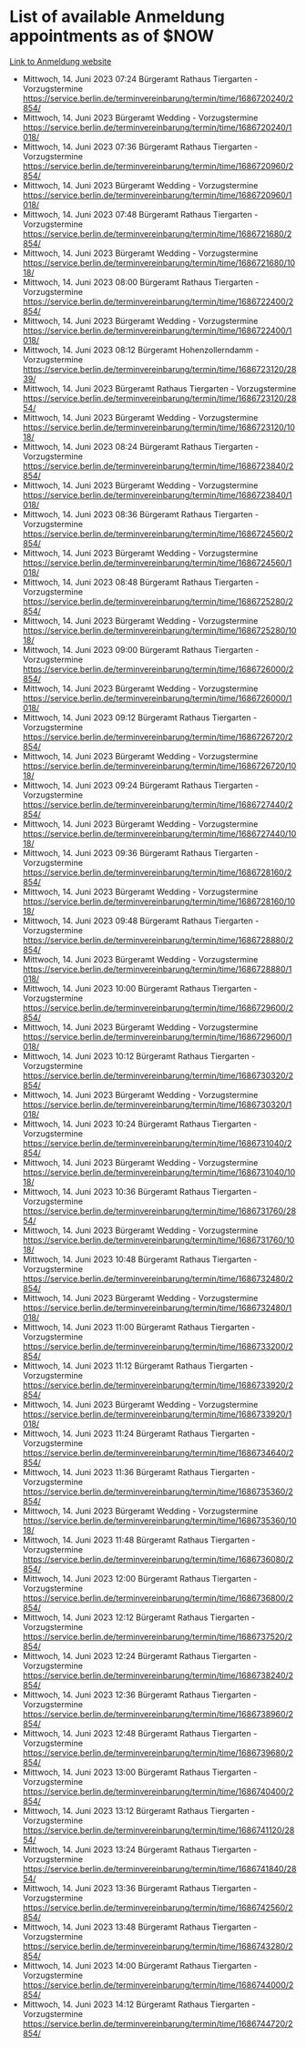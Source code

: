 # List of available Anmeldung appointments as of $NOW
[Link to Anmeldung website](https://service.berlin.de/terminvereinbarung/termin/tag.php?termin=1&anliegen[]=120686&dienstleisterlist=122210,122217,327316,122219,327312,122227,327314,122231,327346,122243,327348,122254,122252,329742,122260,329745,122262,329748,122271,327278,122273,327274,122277,327276,330436,122280,327294,122282,327290,122284,327292,122291,327270,122285,327266,122286,327264,122296,327268,150230,329760,122297,327286,122294,327284,122312,329763,122314,329775,122304,327330,122311,327334,122309,327332,317869,122281,327352,122279,329772,122283,122276,327324,122274,327326,122267,329766,122246,327318,122251,327320,122257,327322,122208,327298,122226,327300&herkunft=http%3A%2F%2Fservice.berlin.de%2Fdienstleistung%2F120686%2F)
- Mittwoch, 14. Juni 2023 07:24 Bürgeramt Rathaus Tiergarten - Vorzugstermine https://service.berlin.de/terminvereinbarung/termin/time/1686720240/2854/
- Mittwoch, 14. Juni 2023  Bürgeramt Wedding - Vorzugstermine https://service.berlin.de/terminvereinbarung/termin/time/1686720240/1018/
- Mittwoch, 14. Juni 2023 07:36 Bürgeramt Rathaus Tiergarten - Vorzugstermine https://service.berlin.de/terminvereinbarung/termin/time/1686720960/2854/
- Mittwoch, 14. Juni 2023  Bürgeramt Wedding - Vorzugstermine https://service.berlin.de/terminvereinbarung/termin/time/1686720960/1018/
- Mittwoch, 14. Juni 2023 07:48 Bürgeramt Rathaus Tiergarten - Vorzugstermine https://service.berlin.de/terminvereinbarung/termin/time/1686721680/2854/
- Mittwoch, 14. Juni 2023  Bürgeramt Wedding - Vorzugstermine https://service.berlin.de/terminvereinbarung/termin/time/1686721680/1018/
- Mittwoch, 14. Juni 2023 08:00 Bürgeramt Rathaus Tiergarten - Vorzugstermine https://service.berlin.de/terminvereinbarung/termin/time/1686722400/2854/
- Mittwoch, 14. Juni 2023  Bürgeramt Wedding - Vorzugstermine https://service.berlin.de/terminvereinbarung/termin/time/1686722400/1018/
- Mittwoch, 14. Juni 2023 08:12 Bürgeramt Hohenzollerndamm - Vorzugstermine https://service.berlin.de/terminvereinbarung/termin/time/1686723120/2839/
- Mittwoch, 14. Juni 2023  Bürgeramt Rathaus Tiergarten - Vorzugstermine https://service.berlin.de/terminvereinbarung/termin/time/1686723120/2854/
- Mittwoch, 14. Juni 2023  Bürgeramt Wedding - Vorzugstermine https://service.berlin.de/terminvereinbarung/termin/time/1686723120/1018/
- Mittwoch, 14. Juni 2023 08:24 Bürgeramt Rathaus Tiergarten - Vorzugstermine https://service.berlin.de/terminvereinbarung/termin/time/1686723840/2854/
- Mittwoch, 14. Juni 2023  Bürgeramt Wedding - Vorzugstermine https://service.berlin.de/terminvereinbarung/termin/time/1686723840/1018/
- Mittwoch, 14. Juni 2023 08:36 Bürgeramt Rathaus Tiergarten - Vorzugstermine https://service.berlin.de/terminvereinbarung/termin/time/1686724560/2854/
- Mittwoch, 14. Juni 2023  Bürgeramt Wedding - Vorzugstermine https://service.berlin.de/terminvereinbarung/termin/time/1686724560/1018/
- Mittwoch, 14. Juni 2023 08:48 Bürgeramt Rathaus Tiergarten - Vorzugstermine https://service.berlin.de/terminvereinbarung/termin/time/1686725280/2854/
- Mittwoch, 14. Juni 2023  Bürgeramt Wedding - Vorzugstermine https://service.berlin.de/terminvereinbarung/termin/time/1686725280/1018/
- Mittwoch, 14. Juni 2023 09:00 Bürgeramt Rathaus Tiergarten - Vorzugstermine https://service.berlin.de/terminvereinbarung/termin/time/1686726000/2854/
- Mittwoch, 14. Juni 2023  Bürgeramt Wedding - Vorzugstermine https://service.berlin.de/terminvereinbarung/termin/time/1686726000/1018/
- Mittwoch, 14. Juni 2023 09:12 Bürgeramt Rathaus Tiergarten - Vorzugstermine https://service.berlin.de/terminvereinbarung/termin/time/1686726720/2854/
- Mittwoch, 14. Juni 2023  Bürgeramt Wedding - Vorzugstermine https://service.berlin.de/terminvereinbarung/termin/time/1686726720/1018/
- Mittwoch, 14. Juni 2023 09:24 Bürgeramt Rathaus Tiergarten - Vorzugstermine https://service.berlin.de/terminvereinbarung/termin/time/1686727440/2854/
- Mittwoch, 14. Juni 2023  Bürgeramt Wedding - Vorzugstermine https://service.berlin.de/terminvereinbarung/termin/time/1686727440/1018/
- Mittwoch, 14. Juni 2023 09:36 Bürgeramt Rathaus Tiergarten - Vorzugstermine https://service.berlin.de/terminvereinbarung/termin/time/1686728160/2854/
- Mittwoch, 14. Juni 2023  Bürgeramt Wedding - Vorzugstermine https://service.berlin.de/terminvereinbarung/termin/time/1686728160/1018/
- Mittwoch, 14. Juni 2023 09:48 Bürgeramt Rathaus Tiergarten - Vorzugstermine https://service.berlin.de/terminvereinbarung/termin/time/1686728880/2854/
- Mittwoch, 14. Juni 2023  Bürgeramt Wedding - Vorzugstermine https://service.berlin.de/terminvereinbarung/termin/time/1686728880/1018/
- Mittwoch, 14. Juni 2023 10:00 Bürgeramt Rathaus Tiergarten - Vorzugstermine https://service.berlin.de/terminvereinbarung/termin/time/1686729600/2854/
- Mittwoch, 14. Juni 2023  Bürgeramt Wedding - Vorzugstermine https://service.berlin.de/terminvereinbarung/termin/time/1686729600/1018/
- Mittwoch, 14. Juni 2023 10:12 Bürgeramt Rathaus Tiergarten - Vorzugstermine https://service.berlin.de/terminvereinbarung/termin/time/1686730320/2854/
- Mittwoch, 14. Juni 2023  Bürgeramt Wedding - Vorzugstermine https://service.berlin.de/terminvereinbarung/termin/time/1686730320/1018/
- Mittwoch, 14. Juni 2023 10:24 Bürgeramt Rathaus Tiergarten - Vorzugstermine https://service.berlin.de/terminvereinbarung/termin/time/1686731040/2854/
- Mittwoch, 14. Juni 2023  Bürgeramt Wedding - Vorzugstermine https://service.berlin.de/terminvereinbarung/termin/time/1686731040/1018/
- Mittwoch, 14. Juni 2023 10:36 Bürgeramt Rathaus Tiergarten - Vorzugstermine https://service.berlin.de/terminvereinbarung/termin/time/1686731760/2854/
- Mittwoch, 14. Juni 2023  Bürgeramt Wedding - Vorzugstermine https://service.berlin.de/terminvereinbarung/termin/time/1686731760/1018/
- Mittwoch, 14. Juni 2023 10:48 Bürgeramt Rathaus Tiergarten - Vorzugstermine https://service.berlin.de/terminvereinbarung/termin/time/1686732480/2854/
- Mittwoch, 14. Juni 2023  Bürgeramt Wedding - Vorzugstermine https://service.berlin.de/terminvereinbarung/termin/time/1686732480/1018/
- Mittwoch, 14. Juni 2023 11:00 Bürgeramt Rathaus Tiergarten - Vorzugstermine https://service.berlin.de/terminvereinbarung/termin/time/1686733200/2854/
- Mittwoch, 14. Juni 2023 11:12 Bürgeramt Rathaus Tiergarten - Vorzugstermine https://service.berlin.de/terminvereinbarung/termin/time/1686733920/2854/
- Mittwoch, 14. Juni 2023  Bürgeramt Wedding - Vorzugstermine https://service.berlin.de/terminvereinbarung/termin/time/1686733920/1018/
- Mittwoch, 14. Juni 2023 11:24 Bürgeramt Rathaus Tiergarten - Vorzugstermine https://service.berlin.de/terminvereinbarung/termin/time/1686734640/2854/
- Mittwoch, 14. Juni 2023 11:36 Bürgeramt Rathaus Tiergarten - Vorzugstermine https://service.berlin.de/terminvereinbarung/termin/time/1686735360/2854/
- Mittwoch, 14. Juni 2023  Bürgeramt Wedding - Vorzugstermine https://service.berlin.de/terminvereinbarung/termin/time/1686735360/1018/
- Mittwoch, 14. Juni 2023 11:48 Bürgeramt Rathaus Tiergarten - Vorzugstermine https://service.berlin.de/terminvereinbarung/termin/time/1686736080/2854/
- Mittwoch, 14. Juni 2023 12:00 Bürgeramt Rathaus Tiergarten - Vorzugstermine https://service.berlin.de/terminvereinbarung/termin/time/1686736800/2854/
- Mittwoch, 14. Juni 2023 12:12 Bürgeramt Rathaus Tiergarten - Vorzugstermine https://service.berlin.de/terminvereinbarung/termin/time/1686737520/2854/
- Mittwoch, 14. Juni 2023 12:24 Bürgeramt Rathaus Tiergarten - Vorzugstermine https://service.berlin.de/terminvereinbarung/termin/time/1686738240/2854/
- Mittwoch, 14. Juni 2023 12:36 Bürgeramt Rathaus Tiergarten - Vorzugstermine https://service.berlin.de/terminvereinbarung/termin/time/1686738960/2854/
- Mittwoch, 14. Juni 2023 12:48 Bürgeramt Rathaus Tiergarten - Vorzugstermine https://service.berlin.de/terminvereinbarung/termin/time/1686739680/2854/
- Mittwoch, 14. Juni 2023 13:00 Bürgeramt Rathaus Tiergarten - Vorzugstermine https://service.berlin.de/terminvereinbarung/termin/time/1686740400/2854/
- Mittwoch, 14. Juni 2023 13:12 Bürgeramt Rathaus Tiergarten - Vorzugstermine https://service.berlin.de/terminvereinbarung/termin/time/1686741120/2854/
- Mittwoch, 14. Juni 2023 13:24 Bürgeramt Rathaus Tiergarten - Vorzugstermine https://service.berlin.de/terminvereinbarung/termin/time/1686741840/2854/
- Mittwoch, 14. Juni 2023 13:36 Bürgeramt Rathaus Tiergarten - Vorzugstermine https://service.berlin.de/terminvereinbarung/termin/time/1686742560/2854/
- Mittwoch, 14. Juni 2023 13:48 Bürgeramt Rathaus Tiergarten - Vorzugstermine https://service.berlin.de/terminvereinbarung/termin/time/1686743280/2854/
- Mittwoch, 14. Juni 2023 14:00 Bürgeramt Rathaus Tiergarten - Vorzugstermine https://service.berlin.de/terminvereinbarung/termin/time/1686744000/2854/
- Mittwoch, 14. Juni 2023 14:12 Bürgeramt Rathaus Tiergarten - Vorzugstermine https://service.berlin.de/terminvereinbarung/termin/time/1686744720/2854/
